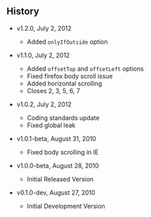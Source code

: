 ## History

- v1.2.0, July 2, 2012
	- Added `onlyIfOutside` option

- v1.1.0, July 2, 2012
	- Added `offsetTop` and `offsetLeft` options
	- Fixed firefox body scroll issue
	- Added horizontal scrolling
	- Closes 2, 3, 5, 6, 7

- v1.0.2, July 2, 2012
	- Coding standards update
	- Fixed global leak

- v1.0.1-beta, August 31, 2010
	- Fixed body scrolling in IE

- v1.0.0-beta, August 28, 2010
	- Initial Released Version

- v0.1.0-dev, August 27, 2010
	- Initial Development Version
